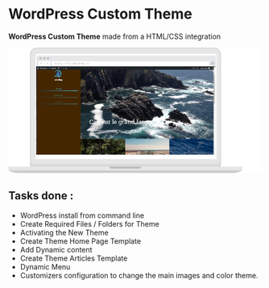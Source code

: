 # WordPress Custom Theme
**WordPress Custom Theme** made from a HTML/CSS integration

!['résultat'](./wp-blog-osailing.jpg)

## Tasks done :
* WordPress install from command line
* Create Required Files / Folders for Theme
* Activating the New Theme
* Create Theme Home Page Template
* Add Dynamic content
* Create Theme Articles Template
* Dynamic Menu 
* Customizers configuration to change the main images and color theme.
